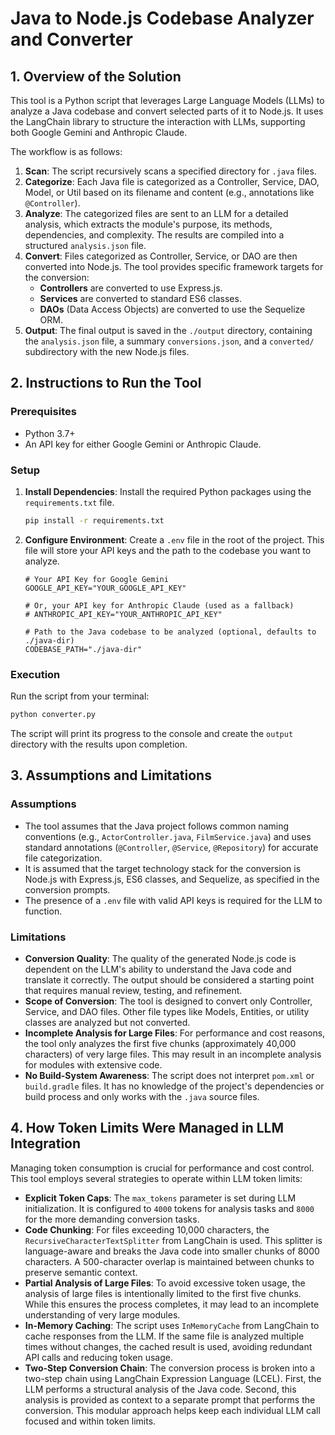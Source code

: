 # Java to Node.js Codebase Analyzer and Converter

## 1. Overview of the Solution

This tool is a Python script that leverages Large Language Models (LLMs) to analyze a Java codebase and convert selected parts of it to Node.js. It uses the LangChain library to structure the interaction with LLMs, supporting both Google Gemini and Anthropic Claude.

The workflow is as follows:
1.  **Scan**: The script recursively scans a specified directory for `.java` files.
2.  **Categorize**: Each Java file is categorized as a Controller, Service, DAO, Model, or Util based on its filename and content (e.g., annotations like `@Controller`).
3.  **Analyze**: The categorized files are sent to an LLM for a detailed analysis, which extracts the module's purpose, its methods, dependencies, and complexity. The results are compiled into a structured `analysis.json` file.
4.  **Convert**: Files categorized as Controller, Service, or DAO are then converted into Node.js. The tool provides specific framework targets for the conversion:
    *   **Controllers** are converted to use Express.js.
    *   **Services** are converted to standard ES6 classes.
    *   **DAOs** (Data Access Objects) are converted to use the Sequelize ORM.
5.  **Output**: The final output is saved in the `./output` directory, containing the `analysis.json` file, a summary `conversions.json`, and a `converted/` subdirectory with the new Node.js files.

## 2. Instructions to Run the Tool

### Prerequisites
*   Python 3.7+
*   An API key for either Google Gemini or Anthropic Claude.

### Setup
1.  **Install Dependencies**:
    Install the required Python packages using the `requirements.txt` file.
    ```bash
    pip install -r requirements.txt
    ```

2.  **Configure Environment**:
    Create a `.env` file in the root of the project. This file will store your API keys and the path to the codebase you want to analyze.

    ```env
    # Your API Key for Google Gemini
    GOOGLE_API_KEY="YOUR_GOOGLE_API_KEY"

    # Or, your API key for Anthropic Claude (used as a fallback)
    # ANTHROPIC_API_KEY="YOUR_ANTHROPIC_API_KEY"

    # Path to the Java codebase to be analyzed (optional, defaults to ./java-dir)
    CODEBASE_PATH="./java-dir"
    ```

### Execution
Run the script from your terminal:
```bash
python converter.py
```
The script will print its progress to the console and create the `output` directory with the results upon completion.

## 3. Assumptions and Limitations

### Assumptions
*   The tool assumes that the Java project follows common naming conventions (e.g., `ActorController.java`, `FilmService.java`) and uses standard annotations (`@Controller`, `@Service`, `@Repository`) for accurate file categorization.
*   It is assumed that the target technology stack for the conversion is Node.js with Express.js, ES6 classes, and Sequelize, as specified in the conversion prompts.
*   The presence of a `.env` file with valid API keys is required for the LLM to function.

### Limitations
*   **Conversion Quality**: The quality of the generated Node.js code is dependent on the LLM's ability to understand the Java code and translate it correctly. The output should be considered a starting point that requires manual review, testing, and refinement.
*   **Scope of Conversion**: The tool is designed to convert only Controller, Service, and DAO files. Other file types like Models, Entities, or utility classes are analyzed but not converted.
*   **Incomplete Analysis for Large Files**: For performance and cost reasons, the tool only analyzes the first five chunks (approximately 40,000 characters) of very large files. This may result in an incomplete analysis for modules with extensive code.
*   **No Build-System Awareness**: The script does not interpret `pom.xml` or `build.gradle` files. It has no knowledge of the project's dependencies or build process and only works with the `.java` source files.

## 4. How Token Limits Were Managed in LLM Integration

Managing token consumption is crucial for performance and cost control. This tool employs several strategies to operate within LLM token limits:

*   **Explicit Token Caps**: The `max_tokens` parameter is set during LLM initialization. It is configured to `4000` tokens for analysis tasks and `8000` for the more demanding conversion tasks.
*   **Code Chunking**: For files exceeding 10,000 characters, the `RecursiveCharacterTextSplitter` from LangChain is used. This splitter is language-aware and breaks the Java code into smaller chunks of 8000 characters. A 500-character overlap is maintained between chunks to preserve semantic context.
*   **Partial Analysis of Large Files**: To avoid excessive token usage, the analysis of large files is intentionally limited to the first five chunks. While this ensures the process completes, it may lead to an incomplete understanding of very large modules.
*   **In-Memory Caching**: The script uses `InMemoryCache` from LangChain to cache responses from the LLM. If the same file is analyzed multiple times without changes, the cached result is used, avoiding redundant API calls and reducing token usage.
*   **Two-Step Conversion Chain**: The conversion process is broken into a two-step chain using LangChain Expression Language (LCEL). First, the LLM performs a structural analysis of the Java code. Second, this analysis is provided as context to a separate prompt that performs the conversion. This modular approach helps keep each individual LLM call focused and within token limits.
